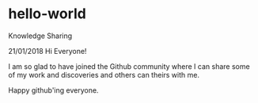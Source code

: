 # hello-world
Knowledge Sharing

21/01/2018
Hi Everyone!

I am so glad to have joined the Github community where I can share some of my work and discoveries and others can theirs with me. 

Happy github'ing everyone. 
